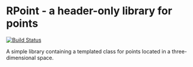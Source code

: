 # RPoint - a header-only library for points

[![Build Status](https://travis-ci.org/roliveira/rpoint.svg?branch=master)](https://travis-ci.org/roliveira/rpoint)

A simple library containing a templated class for points located in a
three-dimensional space. 
